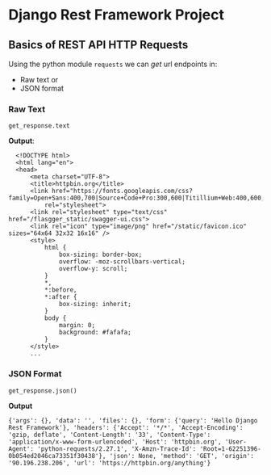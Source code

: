 # Django Rest Framework Project

## Basics of REST API HTTP Requests

Using the python module `requests` we can *get* url endpoints in:
- Raw text or
- JSON format

### Raw Text
`get_response.text`

**Output**:

```
  <!DOCTYPE html>
  <html lang="en">
  <head>
      <meta charset="UTF-8">
      <title>httpbin.org</title>
      <link href="https://fonts.googleapis.com/css?family=Open+Sans:400,700|Source+Code+Pro:300,600|Titillium+Web:400,600,700"
          rel="stylesheet">
      <link rel="stylesheet" type="text/css" href="/flasgger_static/swagger-ui.css">
      <link rel="icon" type="image/png" href="/static/favicon.ico" sizes="64x64 32x32 16x16" />
      <style>
          html {
              box-sizing: border-box;
              overflow: -moz-scrollbars-vertical;
              overflow-y: scroll;
          }
          *,
          *:before,
          *:after {
              box-sizing: inherit;
          }
          body {
              margin: 0;
              background: #fafafa;
          }
      </style>
      ...
```

### JSON Format
`get_response.json()`

**Output**
```
{'args': {}, 'data': '', 'files': {}, 'form': {'query': 'Hello Django Rest Framework'}, 'headers': {'Accept': '*/*', 'Accept-Encoding': 'gzip, deflate', 'Content-Length': '33', 'Content-Type': 'application/x-www-form-urlencoded', 'Host': 'httpbin.org', 'User-Agent': 'python-requests/2.27.1', 'X-Amzn-Trace-Id': 'Root=1-62251396-0b054ed2046ca73351f30438'}, 'json': None, 'method': 'GET', 'origin': '90.196.238.206', 'url': 'https://httpbin.org/anything'}
```
